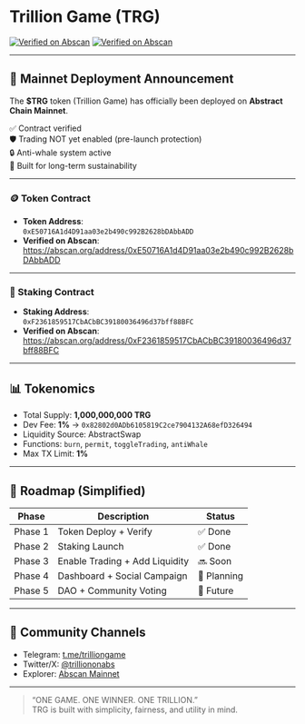 # Trillion Game (TRG)

[![Verified on Abscan](https://img.shields.io/badge/Abscan-Token--Verified-brightgreen?style=flat-square&logo=vercel)](https://abscan.org/address/0xE50716A1d4D91aa03e2b490c992B2628bDAbbADD)
[![Verified on Abscan](https://img.shields.io/badge/Abscan-Staking--Verified-blue?style=flat-square&logo=vercel)](https://abscan.org/address/0xF2361859517CbACbBC39180036496d37bff88BFC)

---

## 📣 Mainnet Deployment Announcement

The **$TRG** token (Trillion Game) has officially been deployed on **Abstract Chain Mainnet**.

✅ Contract verified  
🛡️ Trading NOT yet enabled (pre-launch protection)  
🔒 Anti-whale system active  
🧠 Built for long-term sustainability

---

### 🪙 Token Contract

- **Token Address**:  
  `0xE50716A1d4D91aa03e2b490c992B2628bDAbbADD`
- **Verified on Abscan**:  
  https://abscan.org/address/0xE50716A1d4D91aa03e2b490c992B2628bDAbbADD

---

### 🏦 Staking Contract

- **Staking Address**:  
  `0xF2361859517CbACbBC39180036496d37bff88BFC`
- **Verified on Abscan**:  
  https://abscan.org/address/0xF2361859517CbACbBC39180036496d37bff88BFC

---

## 📊 Tokenomics

- Total Supply: **1,000,000,000 TRG**
- Dev Fee: **1%** → `0x82802d0ADb6105819C2ce7904132A68efD326494`
- Liquidity Source: AbstractSwap
- Functions: `burn`, `permit`, `toggleTrading`, `antiWhale`
- Max TX Limit: **1%**

---

## 📌 Roadmap (Simplified)

| Phase           | Description                        | Status |
|----------------|------------------------------------|--------|
| Phase 1         | Token Deploy + Verify               | ✅ Done |
| Phase 2         | Staking Launch                      | ✅ Done |
| Phase 3         | Enable Trading + Add Liquidity      | 🔜 Soon |
| Phase 4         | Dashboard + Social Campaign         | 🧠 Planning |
| Phase 5         | DAO + Community Voting              | 🔄 Future |

---

## 💬 Community Channels

- Telegram: [t.me/trilliongame](https://t.me/trilliongame)
- Twitter/X: [@trilliononabs](https://x.com/trilliononabs)
- Explorer: [Abscan Mainnet](https://abscan.org)

---

> “ONE GAME. ONE WINNER. ONE TRILLION.”  
> TRG is built with simplicity, fairness, and utility in mind.
